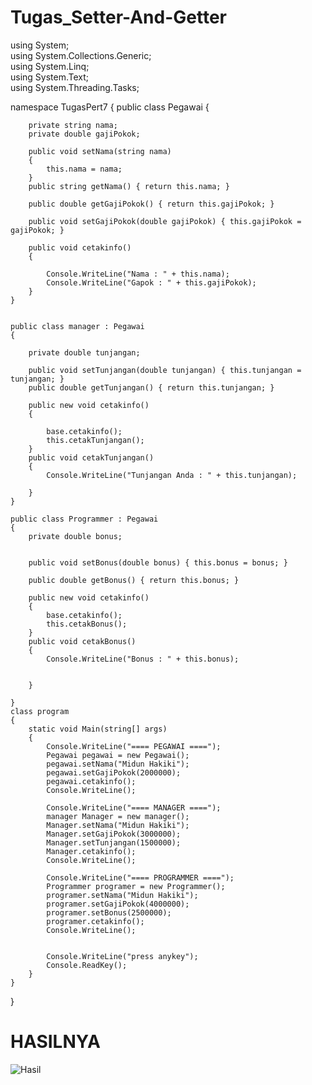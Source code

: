 # Tugas_Setter-And-Getter

using System;  
using System.Collections.Generic;  
using System.Linq;  
using System.Text;  
using System.Threading.Tasks;  

namespace TugasPert7
{
    public class Pegawai
    {


        private string nama;
        private double gajiPokok;

        public void setNama(string nama)
        {
            this.nama = nama;
        }
        public string getNama() { return this.nama; }

        public double getGajiPokok() { return this.gajiPokok; }

        public void setGajiPokok(double gajiPokok) { this.gajiPokok = gajiPokok; }

        public void cetakinfo()
        {

            Console.WriteLine("Nama : " + this.nama);
            Console.WriteLine("Gapok : " + this.gajiPokok);
        }
    }


    public class manager : Pegawai
    {

        private double tunjangan;

        public void setTunjangan(double tunjangan) { this.tunjangan = tunjangan; }
        public double getTunjangan() { return this.tunjangan; }

        public new void cetakinfo()
        {

            base.cetakinfo();
            this.cetakTunjangan();
        }
        public void cetakTunjangan()
        {
            Console.WriteLine("Tunjangan Anda : " + this.tunjangan);

        }
    }

    public class Programmer : Pegawai
    {
        private double bonus;


        public void setBonus(double bonus) { this.bonus = bonus; }

        public double getBonus() { return this.bonus; }

        public new void cetakinfo()
        {
            base.cetakinfo();
            this.cetakBonus();
        }
        public void cetakBonus()
        {
            Console.WriteLine("Bonus : " + this.bonus);


        }

    }
    class program
    {
        static void Main(string[] args)
        {
            Console.WriteLine("==== PEGAWAI ====");
            Pegawai pegawai = new Pegawai();
            pegawai.setNama("Midun Hakiki");
            pegawai.setGajiPokok(2000000);
            pegawai.cetakinfo();
            Console.WriteLine();

            Console.WriteLine("==== MANAGER ====");
            manager Manager = new manager();
            Manager.setNama("Midun Hakiki");
            Manager.setGajiPokok(3000000);
            Manager.setTunjangan(1500000);
            Manager.cetakinfo();
            Console.WriteLine();

            Console.WriteLine("==== PROGRAMMER ====");
            Programmer programer = new Programmer();
            programer.setNama("Midun Hakiki");
            programer.setGajiPokok(4000000);
            programer.setBonus(2500000);
            programer.cetakinfo();
            Console.WriteLine();


            Console.WriteLine("press anykey");
            Console.ReadKey();
        }
    }
}

#  HASILNYA
![Hasil](https://github.com/Midun2103/Tugas_Setter-And-Getter/assets/116275586/cbe71d2e-eef7-4d46-bf62-8150e7b23e8a)

